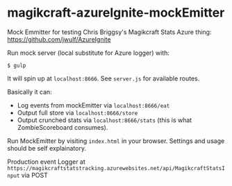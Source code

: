 # magikcraft-azureIgnite-mockEmitter
Mock Emmitter for testing Chris Briggsy's Magikcraft Stats Azure thing: https://github.com/jwulf/AzureIgnite

Run mock server (local substitute for Azure logger) with:

`$ gulp`

It will spin up at `localhost:8666`. See `server.js` for available routes. 

Basically it can: 
- Log events from mockEmitter via `localhost:8666/eat` 
- Output full store via `localhost:8666/store` 
- Output crunched stats via `localhost:8666/stats` (this is what ZombieScoreboard consumes). 

Run MockEmitter by visiting `index.html` in your browser. Settings and usage should be 
self explainatory.

Production event Logger at `https://magikcraftstatstracking.azurewebsites.net/api/MagikcraftStatsInput` via POST
